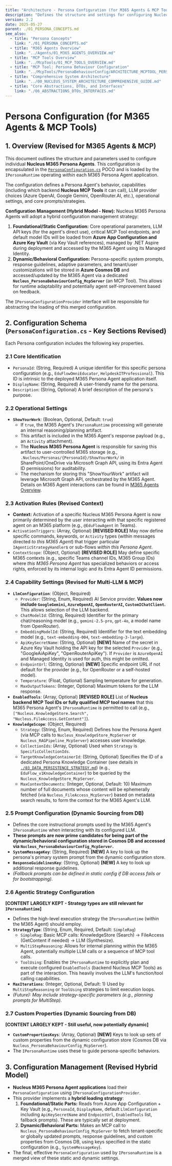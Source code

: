 ```yaml
---
title: "Architecture - Persona Configuration (for M365 Agents & MCP Tools)"
description: "Defines the structure and settings for configuring Nucleus M365 Persona Agents, including multi-LLM provider support and dynamic/behavioral configurations."
version: 2.2
date: 2025-05-27
parent: ./01_PERSONA_CONCEPTS.md
see_also:
  - title: "Persona Concepts"
    link: "./01_PERSONA_CONCEPTS.md"
  - title: "M365 Agents Overview"
    link: "../Agents/01_M365_AGENTS_OVERVIEW.md"
  - title: "MCP Tools Overview"
    link: "../McpTools/01_MCP_TOOLS_OVERVIEW.md"
  - title: "MCP Tool: Persona Behaviour Configuration"
    link: "../McpTools/PersonaBehaviourConfig/ARCHITECTURE_MCPTOOL_PERSONA_BEHAVIOUR_CONFIG.md"
  - title: "Comprehensive System Architecture"
    link: "../00_NUCLEUS_SYSTEM_ARCHITECTURE_COMPREHENSIVE_GUIDE.md"
  - title: "Core Abstractions, DTOs, and Interfaces"
    link: "./06_ABSTRACTIONS_DTOs_INTERFACES.md"
---
```


# Persona Configuration (for M365 Agents & MCP Tools)

## 1. Overview (Revised for M365 Agents & MCP)

This document outlines the structure and parameters used to configure individual **Nucleus M365 Persona Agents**. This configuration is encapsulated in the [`PersonaConfiguration.cs`](../../../src/Nucleus.Abstractions/Models/Configuration/PersonaConfiguration.cs) POCO and is loaded by the `IPersonaRuntime` operating *within* each M365 Persona Agent application.

The configuration defines a Persona Agent's behavior, capabilities (including which backend **Nucleus MCP Tools** it can call), LLM provider choices (Azure OpenAI, Google Gemini, OpenRouter.AI, etc.), operational settings, and core prompts/strategies.

**Configuration Management (Hybrid Model - New):**
Nucleus M365 Persona Agents will adopt a hybrid configuration management strategy:
1.  **Foundational/Static Configuration:** Core operational parameters, LLM API keys (for the agent's direct use), critical MCP Tool endpoints, and default model IDs will be loaded from **Azure App Configuration and Azure Key Vault** (via Key Vault references), managed by .NET Aspire during deployment and accessed by the M365 Agent using its Managed Identity.
2.  **Dynamic/Behavioral Configuration:** Persona-specific system prompts, response guidelines, adaptive parameters, and tenant/user customizations will be stored in **Azure Cosmos DB** and accessed/updated by the M365 Agent via a dedicated **`Nucleus_PersonaBehaviourConfig_McpServer`** (an MCP Tool). This allows for runtime adaptability and potentially agent self-improvement based on feedback.

The `IPersonaConfigurationProvider` interface will be responsible for abstracting the loading of this merged configuration.

## 2. Configuration Schema (`PersonaConfiguration.cs` - Key Sections Revised)

Each Persona configuration includes the following key properties.

### 2.1 Core Identification

*   `PersonaId`: (String, Required) A unique identifier for this specific persona configuration (e.g., `EduFlowOmniEducator`, `HelpdeskITProfessional`). This ID is intrinsic to the deployed M365 Persona Agent application itself.
*   `DisplayName`: (String, Required) A user-friendly name for the persona.
*   `Description`: (String, Optional) A brief description of the persona's purpose.

### 2.2 Operational Settings

*   **`ShowYourWork`**: (Boolean, Optional, Default: `true`)
    *   If `true`, the M365 Agent's `IPersonaRuntime` processing will generate an internal reasoning/planning artifact.
    *   This artifact is included in the M365 Agent's response payload (e.g., an `Activity` attachment).
    *   The **Nucleus M365 Persona Agent** is responsible for saving this artifact to user-controlled M365 storage (e.g., `.Nucleus/Personas/{PersonaId}/ShowYourWork/` in SharePoint/OneDrive via Microsoft Graph API, using its Entra Agent ID permissions) for auditability.
    *   The mechanism for storing this "ShowYourWork" artifact will leverage Microsoft Graph API, orchestrated by the M365 Agent. Details on M365 Agent interactions can be found in [M365 Agents Overview](../Agents/01_M365_AGENTS_OVERVIEW.md).

### 2.3 Activation Rules (Revised Context)

*   **Context:** Activation of a specific Nucleus M365 Persona Agent is now primarily determined by the user interacting with that specific registered agent on an M365 platform (e.g., `@EduFlowAgent` in Teams).
*   `ActivationTriggers`: (Array<String>, Optional) **[REVISED ROLE]** May now define specific commands, keywords, or `Activity` types (within messages directed *to this M365 Agent*) that trigger particular `IAgenticStrategyHandler`s or sub-flows *within this Persona Agent*.
*   `ContextScope`: (Object, Optional) **[REVISED ROLE]** May define specific M365 contexts (e.g., specific Teams channel IDs, M365 Group IDs) where *this M365 Persona Agent* has specialized behaviors or access rights, enforced by its internal logic and its Entra Agent ID permissions.

### 2.4 Capability Settings (Revised for Multi-LLM & MCP)

*   **`LlmConfiguration`**: (Object, Required)
    *   `Provider`: (String, Enum, Required) AI Service provider. **Values now include `GoogleGemini`, `AzureOpenAI`, `OpenRouterAI`, `CustomIChatClient`.** This allows selection of the LLM backend.
    *   `ChatModelId`: (String, Required) Identifier for the primary chat/reasoning model (e.g., `gemini-2.5-pro`, `gpt-4o`, a model name from OpenRouter).
    *   `EmbeddingModelId`: (String, Required) Identifier for the text embedding model (e.g., `text-embedding-004`, `text-embedding-3-large`).
    *   `ApiKeySecretName`: (String, Optional) **[NEW]** Name of the secret in Azure Key Vault holding the API key for the selected `Provider` (e.g., "GoogleAiApiKey", "OpenRouterApiKey"). If `Provider` is `AzureOpenAI` and Managed Identity is used for auth, this might be omitted.
    *   `EndpointUrl`: (String, Optional) **[NEW]** Specific endpoint URL if not default for the provider (e.g., for OpenRouter or a self-hosted model).
    *   `Temperature`: (Float, Optional) Sampling temperature for generation.
    *   `MaxOutputTokens`: (Integer, Optional) Maximum tokens for the LLM response.
*   **`EnabledTools`**: (Array<String>, Optional) **[REVISED ROLE]** List of **Nucleus backend MCP Tool IDs or fully qualified MCP tool names** that this M365 Persona Agent's `IPersonaRuntime` is permitted to call (e.g., `["Nucleus.KnowledgeStore.Search", "Nucleus.FileAccess.GetContent"]`).
*   **`KnowledgeScope`**: (Object, Required)
    *   `Strategy`: (String, Enum, Required) Defines how the Persona Agent (via MCP calls to `Nucleus_KnowledgeStore_McpServer` or `Nucleus_RAGPipeline_McpServer`) accesses user knowledge.
    *   `CollectionIds`: (Array<String>, Optional) Used when `Strategy` is `SpecificCollectionIds`.
    *   `TargetKnowledgeContainerId`: (String, Optional) Specifies the ID of a dedicated Persona Knowledge Container (see details in [`./03_DATA_PERSISTENCE_STRATEGY.md`](./03_DATA_PERSISTENCE_STRATEGY.md)) (e.g., `EduFlow_v1KnowledgeContainer`) to be queried by the `Nucleus_KnowledgeStore_McpServer`.
    *   `MaxContextDocuments`: (Integer, Optional, Default: 10) Maximum number of full documents whose content will be ephemerally fetched (via `Nucleus_FileAccess_McpServer`) based on metadata search results, to form the context for the M365 Agent's LLM.

### 2.5 Prompt Configuration (Dynamic Sourcing from DB)

*   Defines the core instructional prompts used by the M365 Agent's `IPersonaRuntime` when interacting with its configured LLM.
*   **These prompts are now prime candidates for being part of the dynamic/behavioral configuration stored in Cosmos DB and accessed via `Nucleus_PersonaBehaviourConfig_McpServer`.**
*   **`SystemMessageKey`**: (String, Required) **[NEW]** A key to look up the persona's primary system prompt from the dynamic configuration store.
*   **`ResponseGuidelinesKey`**: (String, Optional) **[NEW]** A key to look up additional response guidelines.
*   *(Fallback prompts can be defined in static config if DB access fails or for bootstrapping).*

### 2.6 Agentic Strategy Configuration

**[CONTENT LARGELY KEPT - Strategy types are still relevant for `IPersonaRuntime`]**
*   Defines the high-level execution strategy the `IPersonaRuntime` (within the M365 Agent) should employ.
*   **`StrategyType`**: (String, Enum, Required, Default: `SimpleRag`)
    *   `SimpleRag`: Basic MCP calls: KnowledgeStore (Search) -> FileAccess (GetContent if needed) -> LLM (Synthesize).
    *   `MultiStepReasoning`: Allows for internal planning within the M365 Agent, potentially multiple LLM calls or a sequence of MCP tool calls.
    *   `ToolUsing`: Enables the `IPersonaRuntime` to explicitly plan and execute configured `EnabledTools` (backend Nucleus MCP Tools) as part of the interaction. This heavily involves the LLM's function/tool calling capabilities.
*   **`MaxIterations`**: (Integer, Optional, Default: 1) Used by `MultiStepReasoning` or `ToolUsing` strategies to limit execution loops.
*   *(Future): May include strategy-specific parameters (e.g., planning prompts for MultiStep).* 

### 2.7 Custom Properties (Dynamic Sourcing from DB)

**[CONTENT LARGELY KEPT - Still useful, now potentially dynamic]**
*   **`CustomPropertiesKeys`**: (Array<String>, Optional) **[NEW]** Keys to look up sets of custom properties from the dynamic configuration store (Cosmos DB via `Nucleus_PersonaBehaviourConfig_McpServer`).
*   The `IPersonaRuntime` uses these to guide persona-specific behaviors.

## 3. Configuration Management (Revised Hybrid Model)

*   **Nucleus M365 Persona Agent applications** load their `PersonaConfiguration` using `IPersonaConfigurationProvider`.
*   This provider implements a **hybrid loading strategy**:
    1.  **Foundational/Static Parts:** Reads from Azure App Configuration + Key Vault (e.g., `PersonaId`, `DisplayName`, default `LlmConfiguration` including `ApiKeySecretName` and `EndpointUrl`, `EnabledTools` list, fallback prompts). These are typically set at deployment.
    2.  **Dynamic/Behavioral Parts:** Makes an MCP call to `Nucleus_PersonaBehaviourConfig_McpServer` to fetch tenant-specific or globally updated prompts, response guidelines, and custom properties from Cosmos DB, using keys specified in the static configuration (e.g., `SystemMessageKey`).
*   The final, effective `PersonaConfiguration` used by `IPersonaRuntime` is a merged view of these static and dynamic settings.
